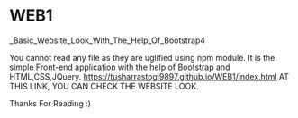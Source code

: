# WEB1
_Basic_Website_Look_With_The_Help_Of_Bootstrap4 

You cannot read any file as they are uglified using npm module.
It is the simple Front-end application with the help of Bootstrap and HTML,CSS,JQuery.
https://tusharrastogi9897.github.io/WEB1/index.html
AT THIS LINK, YOU CAN CHECK THE WEBSITE LOOK.

Thanks For Reading :)
